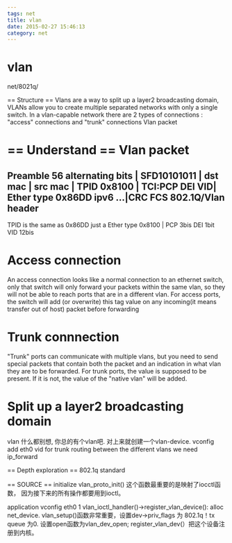 ```yaml
---
tags: net
title: vlan
date: 2015-02-27 15:46:13
category: net
---
```

vlan
====
net/8021q/


== Structure ==
Vlans are a way to split up a layer2 broadcasting domain, VLANs allow you to create multiple separated networks with only a single switch.
In a vlan-capable network there are 2 types of connections : "access" connections and "trunk" connections
Vlan packet

== Understand ==
Vlan packet
===========
Preamble 56 alternating bits | SFD10101011 | dst mac | src mac | TPID 0x8100 | TCI:PCP DEI VID| Ether type 0x86DD ipv6 ...|CRC FCS
802.1Q/Vlan header
----------
TPID is the same as 0x86DD just a Ether type 0x8100  | PCP 3bis  DEI 1bit VID 12bis

Access connection
=================
An access connection looks like a normal connection to an ethernet switch, 
only that switch will only forward your packets within the same vlan, so they will not be able to reach ports that are in a different vlan.
For access ports, the switch will add (or overwrite) this tag value on any incoming(it means transfer out of host) packet before forwarding

Trunk connnection
================
"Trunk" ports can communicate with multiple vlans, but you need to send special packets that contain 
both the packet and an indication in what vlan they are to be forwarded.
For trunk ports, the value is supposed to be present. If it is not, the value of the "native vlan" will be added.

Split up a layer2 broadcasting domain
=====================================
vlan 什么都别想, 你总的有个vlan吧. 对上来就创建一个vlan-device.
vconfig add eth0 vid
for trunk routing between the different vlans we need ip_forward



== Depth exploration ==
802.1q standard





== SOURCE ==
initialize
vlan_proto_init()
这个函数最重要的是映射了iocctl函数， 因为接下来的所有操作都要用到ioctl。

application
vconfig eth0 1
vlan_ioctl_handler()->register_vlan_device():
alloc net_device.
vlan_setup()函数非常重要，设置dev->priv_flags 为 802.1q！tx queue 为0.
设置open函数为vlan_dev_open;
register_vlan_dev(）把这个设备注册到内核。







